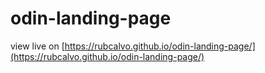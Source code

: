 # odin-landing-page

view live on [https://rubcalvo.github.io/odin-landing-page/](https://rubcalvo.github.io/odin-landing-page/)
